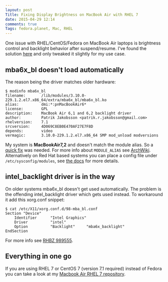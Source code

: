 ```yaml
---
layout: post
Title: Fixing Display Brightness on MacBook Air with RHEL 7
date: 2015-04-29 12:14
comments: true
Tags: fedora.planet, Mac, RHEL
---
```


One issue with RHEL/CentOS/Fedora on MacBook Air laptops is brightness control
and backlight behavior after suspend/resume. I've found the solution 
[here](http://mattoncloud.org/2014/02/05/fedora-20-on-a-macbook-air/)
and only tweaked it slightly for my use case.

mba6x_bl doesn't load automatically
-----------------------------------

The reason being the driver matches older hardware:

    $ modinfo mba6x_bl
    filename:       /lib/modules/3.10.0-229.1.2.el7.x86_64/extra/mba6x_bl/mba6x_bl.ko
    alias:          dmi:*:pnMacBookAir6*
    license:        GPL
    description:    MacBook Air 6,1 and 6,2 backlight driver
    author:         Patrik Jakobsson <patrik.r.jakobsson@gmail.com>
    rhelversion:    7.1
    srcversion:     4D069C8EB0E470AF27E7F8D
    depends:        video
    vermagic:       3.10.0-229.1.2.el7.x86_64 SMP mod_unload modversions 

My system is **MacBookAir7,2** and doesn't match the module alias. So a 
[quick fix](https://github.com/patjak/mba6x_bl/pull/25) was needed.
For more info about `MODULE_ALIAS` see
[ArchWiki](https://wiki.archlinux.org/index.php/Modalias).
Alternatively on Red Hat based systems you can place a config file
under `/etc/sysconfig/modules`, see 
[the docs](https://access.redhat.com/documentation/en-US/Red_Hat_Enterprise_Linux/6/html/Deployment_Guide/sec-Persistent_Module_Loading.html)
for more details.


intel_backlight driver is in the way
------------------------------------

On older systems mba6x_bl doesn't get used automatically. The problem is the offending
intel_backlight driver which gets used instead. To workaround it add this xorg.conf snippet:

    $ cat /etc/X11/xorg.conf.d/98-mba_bl.conf
    Section "Device"
        Identifier      "Intel Graphics"
        Driver          "intel"
        Option          "Backlight"     "mba6x_backlight"
    EndSection


For more info see [RHBZ 989555](https://bugzilla.redhat.com/show_bug.cgi?id=989555#c19).


Everything in one go
--------------------

If you are using RHEL 7 or CentOS 7 (version 7.1 required) instead of Fedora you can take
a look at my [Macbook Air RHEL 7 repository](/blog/2015/04/29/rhel-7-repository-for-macbook-air/).
